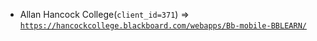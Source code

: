  - Allan Hancock College(`client_id=371`) => [`https://hancockcollege.blackboard.com/webapps/Bb-mobile-BBLEARN/`](https://hancockcollege.blackboard.com/webapps/Bb-mobile-BBLEARN/)
